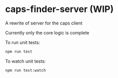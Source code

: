 # caps-finder-server (WIP)

A rewrite of server for the caps client

Currently only the core logic is complete

To run unit tests:

```sh
npm run test
```

To watch unit tests:

```sh
npm run test:watch
```
